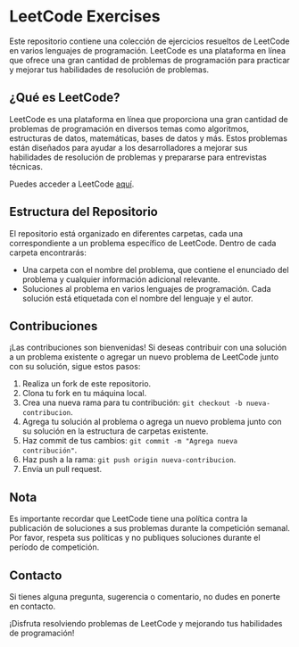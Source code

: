 # LeetCode Exercises

Este repositorio contiene una colección de ejercicios resueltos de LeetCode en varios lenguajes de programación. LeetCode es una plataforma en línea que ofrece una gran cantidad de problemas de programación para practicar y mejorar tus habilidades de resolución de problemas.

## ¿Qué es LeetCode?

LeetCode es una plataforma en línea que proporciona una gran cantidad de problemas de programación en diversos temas como algoritmos, estructuras de datos, matemáticas, bases de datos y más. Estos problemas están diseñados para ayudar a los desarrolladores a mejorar sus habilidades de resolución de problemas y prepararse para entrevistas técnicas.

Puedes acceder a LeetCode [aquí](https://leetcode.com/).

## Estructura del Repositorio

El repositorio está organizado en diferentes carpetas, cada una correspondiente a un problema específico de LeetCode. Dentro de cada carpeta encontrarás:

- Una carpeta con el nombre del problema, que contiene el enunciado del problema y cualquier información adicional relevante.
- Soluciones al problema en varios lenguajes de programación. Cada solución está etiquetada con el nombre del lenguaje y el autor.

## Contribuciones

¡Las contribuciones son bienvenidas! Si deseas contribuir con una solución a un problema existente o agregar un nuevo problema de LeetCode junto con su solución, sigue estos pasos:

1. Realiza un fork de este repositorio.
2. Clona tu fork en tu máquina local.
3. Crea una nueva rama para tu contribución: `git checkout -b nueva-contribucion`.
4. Agrega tu solución al problema o agrega un nuevo problema junto con su solución en la estructura de carpetas existente.
5. Haz commit de tus cambios: `git commit -m "Agrega nueva contribución"`.
6. Haz push a la rama: `git push origin nueva-contribucion`.
7. Envía un pull request.

## Nota

Es importante recordar que LeetCode tiene una política contra la publicación de soluciones a sus problemas durante la competición semanal. Por favor, respeta sus políticas y no publiques soluciones durante el período de competición.

## Contacto

Si tienes alguna pregunta, sugerencia o comentario, no dudes en ponerte en contacto.

¡Disfruta resolviendo problemas de LeetCode y mejorando tus habilidades de programación!

